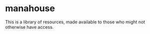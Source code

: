 # manahouse
This is a library of resources, made available to those who might not otherwise have access. 
